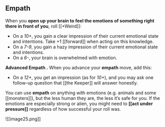 ## Empath

When you **open up your brain to feel the emotions of something right there in front of you**, roll [[+Weird]]:

- On a *10+*, you gain a clear impression of their current emotional state and intentions. Take +1 [[forward]] when acting on this knowledge.
- On a *7-9*, you gain a hazy impression of their current emotional state and intentions.
- On a *6-*, your brain is overwhelmed with emotion.

**Advanced Empath .** When you advance your **empath** move, add this:
- On a *12+*, you get an impression (as for *10+*), and you may ask one follow-up question that [[the Keeper]] will answer honestly.

You can use **empath** on anything with emotions (e.g. animals and some [[monsters]]), but the less human they are, the less it’s safe for you. If the emotions are especially strong or alien, you might need to **[[act under pressure]]** regardless of how successful your roll was.

![[image25.png]]